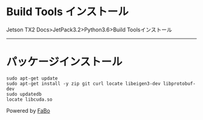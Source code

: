 # Build Tools インストール
Jetson TX2 Docs>JetPack3.2>Python3.6>Build Toolsインストール
<hr>

# パッケージインストール
```
sudo apt-get update
sudo apt-get install -y zip git curl locate libeigen3-dev libprotobuf-dev
sudo updatedb
locate libcuda.so
```



Powered by [FaBo](http://www.fabo.io)